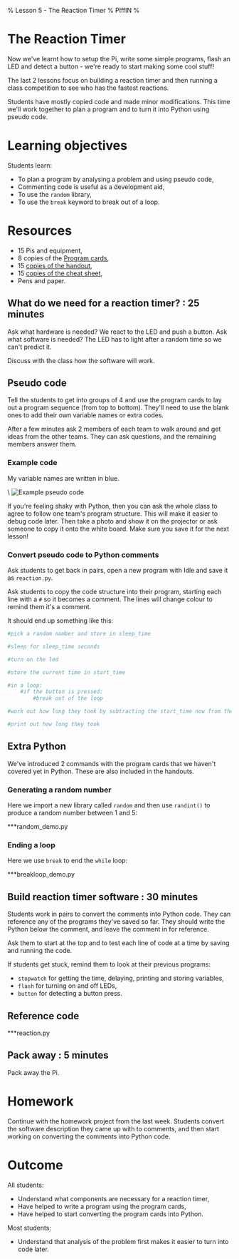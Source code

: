 % Lesson 5 - The Reaction Timer
% PIffIN
%

# The Reaction Timer

Now we've learnt how to setup the Pi, write some simple programs, flash an LED and detect a button - we're ready to start making some cool stuff! 

The last 2 lessons focus on building a reaction timer and then running a class competition to see who has the fastest reactions.

Students have mostly copied code and made minor modifications. This time we'll work together to plan a program and to turn it into Python using pseudo code.

# Learning objectives

Students learn:

* To plan a program by analysing a problem and using pseudo code,
* Commenting code is useful as a development aid,
* To use the `random` library,
* To use the `break` keyword to break out of a loop.

# Resources

* 15 Pis and equipment,
* 8 copies of the [Program cards](program_cards.pdf),
* 15 [copies of the handout](lesson-5-handout.html),
* 15 [copies of the cheat sheet](../cheatsheet.html),
* Pens and paper.

## What do we need for a reaction timer? : 25 minutes

Ask what hardware is needed? We react to the LED and push a button.
Ask what software is needed? The LED has to light after a random time so we can't predict it.

Discuss with the class how the software will work. 

## Pseudo code

Tell the students to get into groups of 4 and use the program cards to lay out a program sequence (from top to bottom).
They'll need to use the blank ones to add their own variable names or extra codes.

After a few minutes ask 2 members of each team to walk around and get ideas from the other teams. They can ask questions, and the remaining members answer them.

### Example code

My variable names are written in blue.

\ ![Example pseudo code](reaction_code_cards.png)

If you're feeling shaky with Python, then you can ask the whole class to agree to follow one team's program structure. This will make it easier to debug code later. Then take a photo and show it on the projector or ask someone to copy it onto the white board. Make sure you save it for the next lesson!

### Convert pseudo code to Python comments

Ask students to get back in pairs, open a new program with Idle and save it as `reaction.py`.

Ask students to copy the code structure into their program, starting each line with a `#` so it becomes a comment.
The lines will change colour to remind them it's a comment.

It should end up something like this:

~~~ python
#pick a random number and store in sleep_time

#sleep for sleep_time seconds

#turn on the led 

#store the current time in start_time

#in a loop:
    #if the button is pressed:
        #break out of the loop

#work out how long they took by subtracting the start_time now from the time now

#print out how long they took
~~~

## Extra Python

We've introduced 2 commands with the program cards that we haven't covered yet in Python. These are also included in the handouts.

### Generating a random number

Here we import a new library called `random` and then use `randint()` to produce a random number between 1 and 5:

***random_demo.py

### Ending a loop

Here we use `break` to end the `while` loop:

***breakloop_demo.py

## Build reaction timer software : 30 minutes

Students work in pairs to convert the comments into Python code. They can reference any of the programs they've saved so far. They should write the Python below the comment, and leave the comment in for reference.

Ask them to start at the top and to test each line of code at a time by saving and running the code.

If students get stuck, remind them to look at their previous programs:

* `stopwatch` for getting the time, delaying, printing and storing variables,
* `flash` for turning on and off LEDs,
* `button` for detecting a button press.

## Reference code

***reaction.py

## Pack away : 5 minutes

Pack away the Pi.

# Homework

Continue with the homework project from the last week. Students convert the software description they came up with to comments, and then start working on converting the comments into Python code.

# Outcome

All students:

* Understand what components are necessary for a reaction timer,
* Have helped to write a program using the program cards,
* Have helped to start converting the program cards into Python.

Most students:

* Understand that analysis of the problem first makes it easier to turn into code later.
